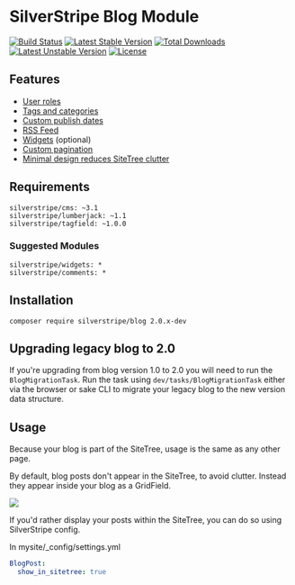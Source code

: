 # SilverStripe Blog Module

[![Build Status](https://travis-ci.org/silverstripe/silverstripe-blog.png?branch=master)](https://travis-ci.org/silverstripe/silverstripe-blog) [![Latest Stable Version](https://poser.pugx.org/silverstripe/blog/v/stable.svg)](https://packagist.org/packages/silverstripe/blog) [![Total Downloads](https://poser.pugx.org/silverstripe/blog/downloads.svg)](https://packagist.org/packages/silverstripe/blog) [![Latest Unstable Version](https://poser.pugx.org/silverstripe/blog/v/unstable.svg)](https://packagist.org/silverstripe/silverstripe/blog) [![License](https://poser.pugx.org/silverstripe/blog/license.svg)](https://packagist.org/packages/silverstripe/blog)

## Features

* [User roles](docs/en/roles.md)
* [Tags and categories](docs/en/tags-and-categories.md)
* [Custom publish dates](docs/en/custom-publish-dates.md)
* [RSS Feed](docs/en/rss-feed.md)
* [Widgets](docs/en/widgets.md) (optional)
* [Custom pagination](docs/en/pagination.md)
* [Minimal design reduces SiteTree clutter](#usage)

## Requirements

```
silverstripe/cms: ~3.1
silverstripe/lumberjack: ~1.1
silverstripe/tagfield: ~1.0.0
```

### Suggested Modules

```
silverstripe/widgets: *
silverstripe/comments: *
```

## Installation

```
composer require silverstripe/blog 2.0.x-dev
```

## Upgrading legacy blog to 2.0

If you're upgrading from blog version 1.0 to 2.0 you will need to run the `BlogMigrationTask`. Run the task using `dev/tasks/BlogMigrationTask` either via the browser or sake CLI to migrate your legacy blog to the new version data structure.

## Usage

Because your blog is part of the SiteTree, usage is the same as any other page.

By default, blog posts don't appear in the SiteTree, to avoid clutter. Instead they appear inside your blog as a GridField.

![](docs/en/_images/blog-post-management.png)

If you'd rather display your posts within the SiteTree, you can do so using SilverStripe config.

In mysite/_config/settings.yml

```yaml
BlogPost:
  show_in_sitetree: true
```
